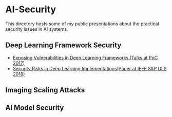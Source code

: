# AI-Security

This directory hosts some of my public presentations about the practical security issues in AI systems.

## Deep Learning Framework Security
* [Exposing Vulnerabilities in Deep Learning Frameworks (Talks at PoC 2017)](2017-PoC-DL-Framework-Vulnerabilities.pdf)
* [Security Risks in Deep Learning Implementations(Paper at IEEE S&P DLS 2018)](../papers/IEEE_SP_DLS_2018_paper_10.pdf)

## Imaging Scaling Attacks

## AI Model Security
